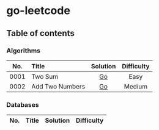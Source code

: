 # go-leetcode

## Table of contents

### Algorithms

| No.  | Title           |                  Solution                   | Difficulty |
| :--: | :-------------- | :-----------------------------------------: | :--------: |
| 0001 | Two Sum         |      [Go](algorithm/easy/0001_two_sum)      |    Easy    |
| 0002 | Add Two Numbers | [Go](algorithm/medium/0002_add_two_numbers) |   Medium   |

### Databases

| No. | Title | Solution | Difficulty |
| :-: | :---- | :------: | :--------: |
